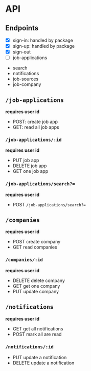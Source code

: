 # API

## Endpoints

- [x] sign-in: handled by package
- [x] sign-up: handled by package
- [x] sign-out
- [ ] job-applications
- search
- notifications
- job-sources
- job-company

## `/job-applications`

**requires user id**

- POST: create job app
- GET: read all job apps

### `/job-applications/:id`

**requires user id**

- PUT job app
- DELETE job app
- GET one job app

### `/job-applications/search?=`

**requires user id**

- POST `/job-applications/search?=`

## `/companies`

**requires user id**

- POST create company
- GET read companies

### `/companies/:id`

**requires user id**

- DELETE delete company
- GET get one company
- PUT update company

## `/notifications`

**requires user id**

- GET get all notifications
- POST mark all are read

### `/notifications/:id`

- PUT update a notification
- DELETE update a notification
